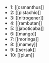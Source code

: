 - 1: [[osmanthus]]
- 2: [[pistachio]]
- 3: [[nitrogener]]
- 4: [[rambutan]]
- 5: [[jaboticaba]]
- 6: [[mango]]
- 7: [[moringa]]
- 8: [[mamey]]
- 9: [[sersak]]
- 10: [[plum]]